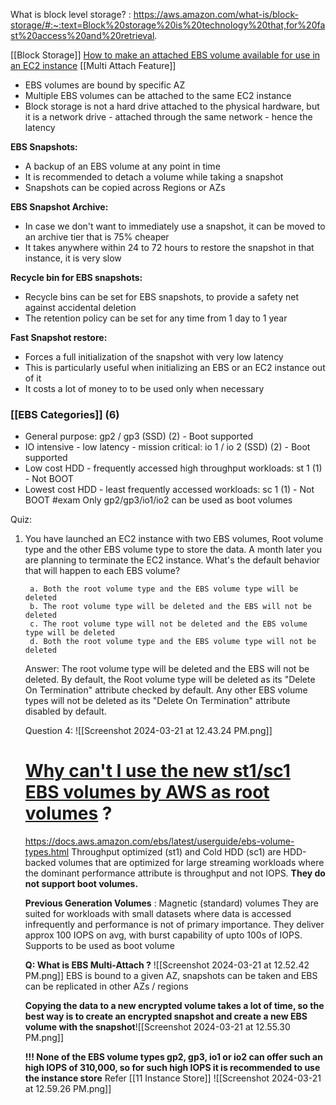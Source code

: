 What is block level storage? : https://aws.amazon.com/what-is/block-storage/#:~:text=Block%20storage%20is%20technology%20that,for%20fast%20access%20and%20retrieval.

[[Block Storage]]
[How to make an attached EBS volume available for use in an EC2 instance](https://docs.aws.amazon.com/AWSEC2/latest/UserGuide/ebs-using-volumes.html)
[[Multi Attach Feature]]

- EBS volumes are bound by specific AZ
- Multiple EBS volumes can be attached to the same EC2 instance
- Block storage is not a hard drive attached to the physical hardware, but it is a network drive - attached through the same network - hence the latency 

**EBS Snapshots:**
- A backup of an EBS volume at any point in time
- It is recommended to detach a volume while taking a snapshot
- Snapshots can be copied across Regions or AZs

**EBS Snapshot Archive:**
- In case we don't want to immediately use a snapshot, it can be moved to an archive tier that is 75% cheaper
- It takes anywhere within 24 to 72 hours to restore the snapshot in that instance, it is very slow

**Recycle bin for EBS snapshots:**
- Recycle bins can be set for EBS snapshots, to provide a safety net against accidental deletion 
- The retention policy can be set for any time from 1 day to 1 year

**Fast Snapshot restore:**
- Forces a full initialization of the snapshot with very low latency
- This is particularly useful when initializing an EBS or an EC2 instance out of it
- It costs a lot of money to to be used only when necessary

### [[EBS Categories]] (6)
- General purpose: gp2 / gp3 (SSD) (2) - Boot supported
- IO intensive - low latency - mission critical: io 1 / io 2 (SSD) (2) - Boot supported
- Low cost HDD - frequently accessed high throughput workloads: st 1 (1) - Not BOOT
- Lowest cost HDD - least frequently accessed workloads:  sc 1 (1) - Not BOOT
#exam
Only gp2/gp3/io1/io2 can be used as boot volumes


Quiz:

1. You have launched an EC2 instance with two EBS volumes, Root volume type and the other EBS volume type to store the data. A month later you are planning to terminate the EC2 instance. What's the default behavior that will happen to each EBS volume?

		a. Both the root volume type and the EBS volume type will be deleted
		b. The root volume type will be deleted and the EBS will not be deleted
		c. The root volume type will not be deleted and the EBS volume type will be deleted
		d. Both the root volume type and the EBS volume type will not be deleted

	Answer: The root volume type will be deleted and the EBS will not be deleted. By default, the Root volume type will be deleted as its "Delete On Termination" attribute checked by default. Any other EBS volume types will not be deleted as its "Delete On Termination" attribute disabled by default.

	Question 4:
	![[Screenshot 2024-03-21 at 12.43.24 PM.png]]
	# [Why can't I use the new st1/sc1 EBS volumes by AWS as root volumes](https://stackoverflow.com/questions/36735286/why-cant-i-use-the-new-st1-sc1-ebs-volumes-by-aws-as-root-volumes) ?

	https://docs.aws.amazon.com/ebs/latest/userguide/ebs-volume-types.html
	Throughput optimized (st1) and Cold HDD (sc1) are HDD-backed volumes that are optimized for large streaming workloads where the dominant performance attribute is throughput and not IOPS. **They do not support boot volumes.**

	**Previous Generation Volumes** : Magnetic (standard) volumes 
	They are suited for workloads with small datasets where data is accessed infrequently and performance is not of primary importance. They deliver approx 100 IOPS on avg, with burst capability of upto 100s of IOPS. Supports to be used as boot volume

	**Q: What is EBS Multi-Attach ?** ![[Screenshot 2024-03-21 at 12.52.42 PM.png]]
	EBS is bound to a given AZ, snapshots can be taken and EBS can be replicated in other AZs / regions
	
	**Copying the data to a new encrypted volume takes a lot of time, so the best way is to create an encrypted snapshot and create a new EBS volume with the snapshot**![[Screenshot 2024-03-21 at 12.55.30 PM.png]]

	**!!! None of the EBS volume types gp2, gp3, io1 or io2 can offer such an high IOPS of 310,000, so for such high IOPS it is recommended to use the instance store**  Refer [[11 Instance Store]] ![[Screenshot 2024-03-21 at 12.59.26 PM.png]] 